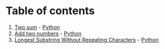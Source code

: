 # Table of contents
1. [Two sum](https://leetcode.com/problems/two-sum/) - [Python](https://github.com/xylini/leetcode/blob/main/solutions/1-two-sum/two-sum.py)
2. [Add two numbers](https://leetcode.com/problems/add-two-numbers/) - [Python](https://github.com/xylini/leetcode/blob/main/solutions/2-add-two-numbers/add-two-numbers.py)
3. [Longest Substring Without Repeating Characters](https://leetcode.com/problems/longest-substring-without-repeating-characters/) - [Python](https://github.com/xylini/leetcode/blob/main/solutions/3-longest-substr-wo-rep-char/longest-substr-wo-rep-char.py)
